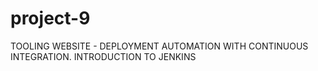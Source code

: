 # project-9
TOOLING WEBSITE - DEPLOYMENT AUTOMATION WITH CONTINUOUS INTEGRATION. INTRODUCTION TO JENKINS 
